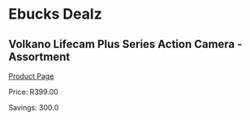 
# Ebucks Dealz
## Volkano Lifecam Plus Series Action Camera - Assortment
[Product Page](https://www.ebucks.com/web/shop/productSelected.do?prodId=1049161102&catId=1158500560)

Price: R399.00

Savings: 300.0


	